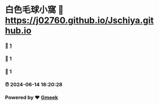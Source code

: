 # 白色毛球小窩 :link: https://j02760.github.io/Jschiya.github.io 
### :page_facing_up: [1](https://j02760.github.io/Jschiya.github.io/tag.html) 
### :speech_balloon: 1 
### :hibiscus: 1 
### :alarm_clock: 2024-06-14 18:20:28 
### Powered by :heart: [Gmeek](https://github.com/Meekdai/Gmeek)
